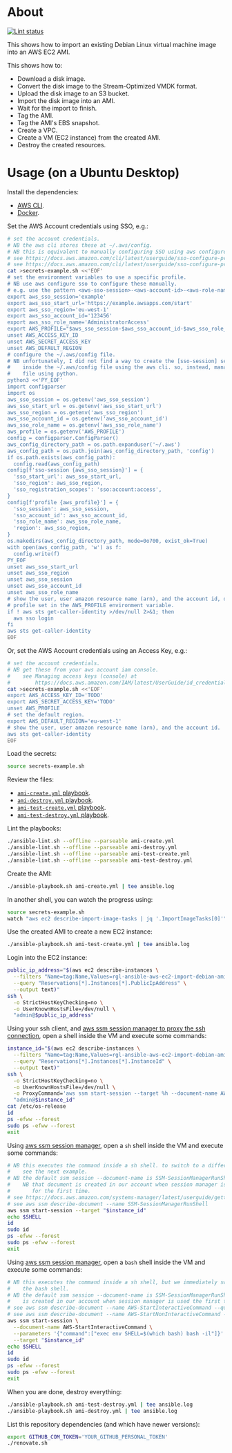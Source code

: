 # About

[![Lint status](https://github.com/rgl/ansible-aws-ec2-import-debian-ami/actions/workflows/lint.yml/badge.svg)](https://github.com/rgl/ansible-aws-ec2-import-debian-ami/actions/workflows/lint.yml)

This shows how to import an existing Debian Linux virtual machine image into an AWS EC2 AMI.

This shows how to:

* Download a disk image.
* Convert the disk image to the Stream-Optimized VMDK format.
* Upload the disk image to an S3 bucket.
* Import the disk image into an AMI.
* Wait for the import to finish.
* Tag the AMI.
* Tag the AMI's EBS snapshot.
* Create a VPC.
* Create a VM (EC2 instance) from the created AMI.
* Destroy the created resources.

# Usage (on a Ubuntu Desktop)

Install the dependencies:

* [AWS CLI](https://docs.aws.amazon.com/cli/latest/userguide/getting-started-install.html).
* [Docker](https://docs.docker.com/engine/install/).

Set the AWS Account credentials using SSO, e.g.:

```bash
# set the account credentials.
# NB the aws cli stores these at ~/.aws/config.
# NB this is equivalent to manually configuring SSO using aws configure sso.
# see https://docs.aws.amazon.com/cli/latest/userguide/sso-configure-profile-token.html#sso-configure-profile-token-manual
# see https://docs.aws.amazon.com/cli/latest/userguide/sso-configure-profile-token.html#sso-configure-profile-token-auto-sso
cat >secrets-example.sh <<'EOF'
# set the environment variables to use a specific profile.
# NB use aws configure sso to configure these manually.
# e.g. use the pattern <aws-sso-session>-<aws-account-id>-<aws-role-name>
export aws_sso_session='example'
export aws_sso_start_url='https://example.awsapps.com/start'
export aws_sso_region='eu-west-1'
export aws_sso_account_id='123456'
export aws_sso_role_name='AdministratorAccess'
export AWS_PROFILE="$aws_sso_session-$aws_sso_account_id-$aws_sso_role_name"
unset AWS_ACCESS_KEY_ID
unset AWS_SECRET_ACCESS_KEY
unset AWS_DEFAULT_REGION
# configure the ~/.aws/config file.
# NB unfortunately, I did not find a way to create the [sso-session] section
#    inside the ~/.aws/config file using the aws cli. so, instead, manage that
#    file using python.
python3 <<'PY_EOF'
import configparser
import os
aws_sso_session = os.getenv('aws_sso_session')
aws_sso_start_url = os.getenv('aws_sso_start_url')
aws_sso_region = os.getenv('aws_sso_region')
aws_sso_account_id = os.getenv('aws_sso_account_id')
aws_sso_role_name = os.getenv('aws_sso_role_name')
aws_profile = os.getenv('AWS_PROFILE')
config = configparser.ConfigParser()
aws_config_directory_path = os.path.expanduser('~/.aws')
aws_config_path = os.path.join(aws_config_directory_path, 'config')
if os.path.exists(aws_config_path):
  config.read(aws_config_path)
config[f'sso-session {aws_sso_session}'] = {
  'sso_start_url': aws_sso_start_url,
  'sso_region': aws_sso_region,
  'sso_registration_scopes': 'sso:account:access',
}
config[f'profile {aws_profile}'] = {
  'sso_session': aws_sso_session,
  'sso_account_id': aws_sso_account_id,
  'sso_role_name': aws_sso_role_name,
  'region': aws_sso_region,
}
os.makedirs(aws_config_directory_path, mode=0o700, exist_ok=True)
with open(aws_config_path, 'w') as f:
  config.write(f)
PY_EOF
unset aws_sso_start_url
unset aws_sso_region
unset aws_sso_session
unset aws_sso_account_id
unset aws_sso_role_name
# show the user, user amazon resource name (arn), and the account id, of the
# profile set in the AWS_PROFILE environment variable.
if ! aws sts get-caller-identity >/dev/null 2>&1; then
  aws sso login
fi
aws sts get-caller-identity
EOF
```

Or, set the AWS Account credentials using an Access Key, e.g.:

```bash
# set the account credentials.
# NB get these from your aws account iam console.
#    see Managing access keys (console) at
#        https://docs.aws.amazon.com/IAM/latest/UserGuide/id_credentials_access-keys.html#Using_CreateAccessKey
cat >secrets-example.sh <<'EOF'
export AWS_ACCESS_KEY_ID='TODO'
export AWS_SECRET_ACCESS_KEY='TODO'
unset AWS_PROFILE
# set the default region.
export AWS_DEFAULT_REGION='eu-west-1'
# show the user, user amazon resource name (arn), and the account id.
aws sts get-caller-identity
EOF
```

Load the secrets:

```bash
source secrets-example.sh
```

Review the files:

* [`ami-create.yml` playbook](ami-create.yml).
* [`ami-destroy.yml` playbook](ami-destroy.yml).
* [`ami-test-create.yml` playbook](ami-test-create.yml).
* [`ami-test-destroy.yml` playbook](ami-test-destroy.yml).

Lint the playbooks:

```bash
./ansible-lint.sh --offline --parseable ami-create.yml
./ansible-lint.sh --offline --parseable ami-destroy.yml
./ansible-lint.sh --offline --parseable ami-test-create.yml
./ansible-lint.sh --offline --parseable ami-test-destroy.yml
```

Create the AMI:

```bash
./ansible-playbook.sh ami-create.yml | tee ansible.log
```

In another shell, you can watch the progress using:

```bash
source secrets-example.sh
watch "aws ec2 describe-import-image-tasks | jq '.ImportImageTasks[0]'"
```

Use the created AMI to create a new EC2 instance:

```bash
./ansible-playbook.sh ami-test-create.yml | tee ansible.log
```

Login into the EC2 instance:

```bash
public_ip_address="$(aws ec2 describe-instances \
  --filters "Name=tag:Name,Values=rgl-ansible-aws-ec2-import-debian-ami" \
  --query "Reservations[*].Instances[*].PublicIpAddress" \
  --output text)"
ssh \
  -o StrictHostKeyChecking=no \
  -o UserKnownHostsFile=/dev/null \
  "admin@$public_ip_address"
```

Using your ssh client, and [aws ssm session manager to proxy the ssh connection](https://docs.aws.amazon.com/systems-manager/latest/userguide/session-manager-getting-started-enable-ssh-connections.html), open a shell inside the VM and execute some commands:

```bash
instance_id="$(aws ec2 describe-instances \
  --filters "Name=tag:Name,Values=rgl-ansible-aws-ec2-import-debian-ami" \
  --query "Reservations[*].Instances[*].InstanceId" \
  --output text)"
ssh \
  -o StrictHostKeyChecking=no \
  -o UserKnownHostsFile=/dev/null \
  -o ProxyCommand='aws ssm start-session --target %h --document-name AWS-StartSSHSession --parameters portNumber=%p' \
  "admin@$instance_id"
cat /etc/os-release
id
ps -efww --forest
sudo ps -efww --forest
exit
```

Using [aws ssm session manager](https://docs.aws.amazon.com/cli/latest/reference/ssm/start-session.html), open a `sh` shell inside the VM and execute some commands:

```bash
# NB this executes the command inside a sh shell. to switch to a different one,
#    see the next example.
# NB the default ssm session --document-name is SSM-SessionManagerRunShell.
#    NB that document is created in our account when session manager is used
#       for the first time.
# see https://docs.aws.amazon.com/systems-manager/latest/userguide/getting-started-default-session-document.html
# see aws ssm describe-document --name SSM-SessionManagerRunShell
aws ssm start-session --target "$instance_id"
echo $SHELL
id
sudo id
ps -efww --forest
sudo ps -efww --forest
exit
```

Using [aws ssm session manager](https://docs.aws.amazon.com/cli/latest/reference/ssm/start-session.html), open a `bash` shell inside the VM and execute some commands:

```bash
# NB this executes the command inside a sh shell, but we immediately switch to
#    the bash shell.
# NB the default ssm session --document-name is SSM-SessionManagerRunShell which
#    is created in our account when session manager is used the first time.
# see aws ssm describe-document --name AWS-StartInteractiveCommand --query 'Document.Parameters[*]'
# see aws ssm describe-document --name AWS-StartNonInteractiveCommand --query 'Document.Parameters[*]'
aws ssm start-session \
  --document-name AWS-StartInteractiveCommand \
  --parameters '{"command":["exec env SHELL=$(which bash) bash -il"]}' \
  --target "$instance_id"
echo $SHELL
id
sudo id
ps -efww --forest
sudo ps -efww --forest
exit
```

When you are done, destroy everything:

```bash
./ansible-playbook.sh ami-test-destroy.yml | tee ansible.log
./ansible-playbook.sh ami-destroy.yml | tee ansible.log
```

List this repository dependencies (and which have newer versions):

```bash
export GITHUB_COM_TOKEN='YOUR_GITHUB_PERSONAL_TOKEN'
./renovate.sh
```
